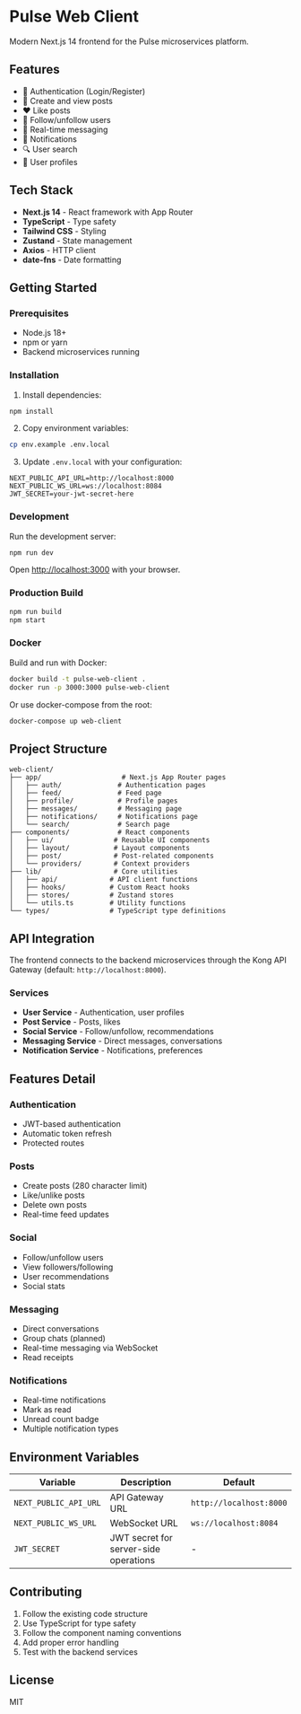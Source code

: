 # Pulse Web Client

Modern Next.js 14 frontend for the Pulse microservices platform.

## Features

- 🔐 Authentication (Login/Register)
- 📝 Create and view posts
- ❤️ Like posts
- 👥 Follow/unfollow users
- 💬 Real-time messaging
- 🔔 Notifications
- 🔍 User search
- 👤 User profiles

## Tech Stack

- **Next.js 14** - React framework with App Router
- **TypeScript** - Type safety
- **Tailwind CSS** - Styling
- **Zustand** - State management
- **Axios** - HTTP client
- **date-fns** - Date formatting

## Getting Started

### Prerequisites

- Node.js 18+ 
- npm or yarn
- Backend microservices running

### Installation

1. Install dependencies:
```bash
npm install
```

2. Copy environment variables:
```bash
cp env.example .env.local
```

3. Update `.env.local` with your configuration:
```env
NEXT_PUBLIC_API_URL=http://localhost:8000
NEXT_PUBLIC_WS_URL=ws://localhost:8084
JWT_SECRET=your-jwt-secret-here
```

### Development

Run the development server:

```bash
npm run dev
```

Open [http://localhost:3000](http://localhost:3000) with your browser.

### Production Build

```bash
npm run build
npm start
```

### Docker

Build and run with Docker:

```bash
docker build -t pulse-web-client .
docker run -p 3000:3000 pulse-web-client
```

Or use docker-compose from the root:

```bash
docker-compose up web-client
```

## Project Structure

```
web-client/
├── app/                    # Next.js App Router pages
│   ├── auth/              # Authentication pages
│   ├── feed/              # Feed page
│   ├── profile/           # Profile pages
│   ├── messages/          # Messaging page
│   ├── notifications/     # Notifications page
│   └── search/            # Search page
├── components/            # React components
│   ├── ui/               # Reusable UI components
│   ├── layout/           # Layout components
│   ├── post/             # Post-related components
│   └── providers/        # Context providers
├── lib/                  # Core utilities
│   ├── api/             # API client functions
│   ├── hooks/           # Custom React hooks
│   ├── stores/          # Zustand stores
│   └── utils.ts         # Utility functions
└── types/               # TypeScript type definitions
```

## API Integration

The frontend connects to the backend microservices through the Kong API Gateway (default: `http://localhost:8000`).

### Services

- **User Service** - Authentication, user profiles
- **Post Service** - Posts, likes
- **Social Service** - Follow/unfollow, recommendations
- **Messaging Service** - Direct messages, conversations
- **Notification Service** - Notifications, preferences

## Features Detail

### Authentication
- JWT-based authentication
- Automatic token refresh
- Protected routes

### Posts
- Create posts (280 character limit)
- Like/unlike posts
- Delete own posts
- Real-time feed updates

### Social
- Follow/unfollow users
- View followers/following
- User recommendations
- Social stats

### Messaging
- Direct conversations
- Group chats (planned)
- Real-time messaging via WebSocket
- Read receipts

### Notifications
- Real-time notifications
- Mark as read
- Unread count badge
- Multiple notification types

## Environment Variables

| Variable | Description | Default |
|----------|-------------|---------|
| `NEXT_PUBLIC_API_URL` | API Gateway URL | `http://localhost:8000` |
| `NEXT_PUBLIC_WS_URL` | WebSocket URL | `ws://localhost:8084` |
| `JWT_SECRET` | JWT secret for server-side operations | - |

## Contributing

1. Follow the existing code structure
2. Use TypeScript for type safety
3. Follow the component naming conventions
4. Add proper error handling
5. Test with the backend services

## License

MIT
